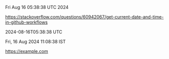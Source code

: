 Fri Aug 16 05:38:38 UTC 2024

https://stackoverflow.com/questions/60942067/get-current-date-and-time-in-github-workflows

2024-08-16T05:38:38 UTC

Fri, 16 Aug 2024 11:08:38  IST

https://example.com
